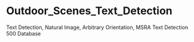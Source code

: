 # Outdoor_Scenes_Text_Detection
Text Detection, Natural Image, Arbitrary Orientation, MSRA Text Detection 500 Database
